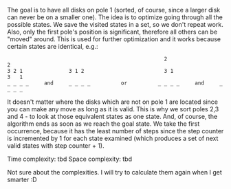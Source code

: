 The goal is to have all disks on pole 1 (sorted, of course, since a larger disk can never be on a smaller one).
The idea is to optimize going through all the possible states. We save the visited states in a set, so we
don't repeat work. Also, only the first pole's position is significant, therefore all others can be "moved"
around. This is used for further optimization and it works because certain states are identical, e.g.:


                                                       2                   2
    3 2 1               3 1 2                          3 1                 3   1
    _ _ _ _     and     _ _ _ _          or          _ _ _ _     and     _ _ _ _


It doesn't matter where the disks which are not on pole 1 are located since you can make any move as long
as it is valid. This is why we sort poles 2,3 and 4 - to look at those equivalent states as one state.
And, of course, the algorithm ends as soon as we reach the goal state. We take the first occurrence, because
it has the least number of steps since the step counter is incremented by 1 for each state examined
(which produces a set of next valid states with step counter + 1).

Time complexity: tbd
Space complexity: tbd

Not sure about the complexities. I will try to calculate them again when I get smarter :D
